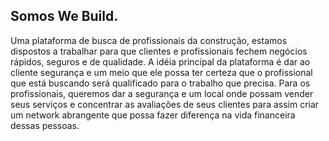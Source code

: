 ## Somos We Build.
Uma plataforma de busca de profissionais da construção, estamos dispostos a trabalhar para que clientes e profissionais fechem negócios rápidos, seguros e de qualidade.
A idéia principal da plataforma é dar ao cliente segurança e um meio que ele possa ter certeza que o profissional que está buscando será qualificado para o trabalho que precisa.
Para os profissionais, queremos dar a segurança e um local onde possam vender seus serviços e concentrar as avaliações de seus clientes para assim criar um network abrangente que possa fazer diferença na vida financeira dessas pessoas.



